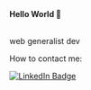 <div id="header">
  <strong>Hello World 👋</strong>
</div>

</br>

web generalist dev

<div> 
    
  How to contact me:

  <a href="https://www.linkedin.com/in/antonioribdev/">
    <img src="https://img.shields.io/badge/LinkedIn-blue?style=for-the-badge&logo=linkedin&logoColor=white" alt="LinkedIn Badge"/>
  </a>
</div>
